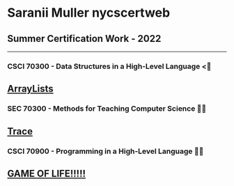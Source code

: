 # Saranii Muller nycscertweb
## Summer Certification Work - 2022
 ---------------------------------------------------------------------------------------------------------------------------------------
### CSCI 70300 - Data Structures in a High-Level Language <🏢
[ArrayLists](https://github.com/hunter-teacher-cert/cohort-3-summer-work-saraniim/blob/master/ds/arraylists/AlPractice.java)
 ---------------------------------------------------------------------------------------------------------------------------------------

### SEC 70300 - Methods for Teaching Computer Science 👩‍🏫
[Trace](https://github.com/hunter-teacher-cert/cohort-3-summer-work-saraniim/blob/master/methods/03_trace.txt)
 ---------------------------------------------------------------------------------------------------------------------------------------

### CSCI 70900 - Programming in a High-Level Language 🐱‍🚀
[GAME OF LIFE!!!!!](https://github.com/hunter-teacher-cert/cohort-3-summer-work-saraniim/blob/master/programming/3/Cgol.java)
 ---------------------------------------------------------------------------------------------------------------------------------------

